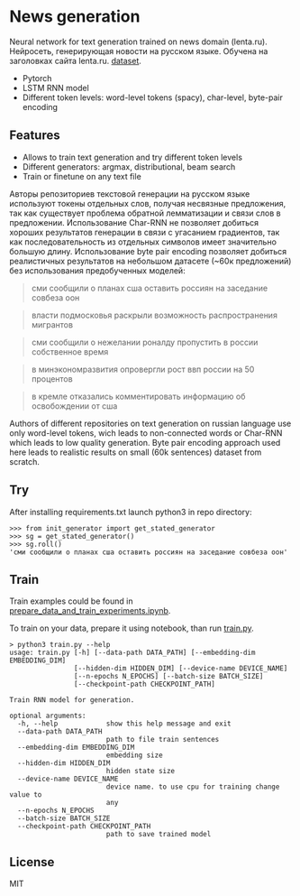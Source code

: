 # News generation

Neural network for text generation trained on news domain (lenta.ru).
Нейросеть, генерирующая новости на русском языке. Обучена на заголовках сайта lenta.ru.
[dataset](https://drive.google.com/open?id=1NlFuOjOt0oQ9Mx70Z7ZvfOsB3-1fCALp). 

- Pytorch
- LSTM RNN model
- Different token levels: word-level tokens (spacy), char-level, byte-pair encoding

## Features

- Allows to train text generation and try different token levels
- Different generators: argmax, distributional, beam search
- Train or finetune on any text file

Авторы репозиториев текстовой генерации на русском языке используют токены отдельных слов, получая несвязные предложения, так как существует проблема обратной лемматизации и связи слов в предложении. Использование Char-RNN не позволяет добиться хороших результатов генерации в связи с угасанием градиентов, так как последовательность из отдельных символов имеет значительно большую длину. Использование byte pair encoding позволяет добиться реалистичных результатов на небольшом датасете (~60к предложений) без использования предобученных моделей:
> сми сообщили о планах сша оставить россиян на заседание совбеза оон

> власти подмосковья раскрыли возможность распространения мигрантов

> сми сообщили о нежелании роналду пропустить в россии собственное время

> в минэкономразвития опровергли рост ввп россии на 50 процентов

> в кремле отказались комментировать информацию об освобождении от сша

Authors of different repositories on text generation on russian language use only word-level tokens, wich leads to non-connected words or Char-RNN which leads to low quality generation. Byte pair encoding approach used here leads to realistic results on small (60k sentences) dataset from scratch.

## Try

After installing requirements.txt launch python3 in repo directory:

```
>>> from init_generator import get_stated_generator
>>> sg = get_stated_generator()
>>> sg.roll()
'сми сообщили о планах сша оставить россиян на заседание совбеза оон'
```

## Train

Train examples could be found in [prepare_data_and_train_experiments.ipynb][notebook].

To train on your data, prepare it using notebook, than run [train.py][train].

```
> python3 train.py --help
usage: train.py [-h] [--data-path DATA_PATH] [--embedding-dim EMBEDDING_DIM]
                [--hidden-dim HIDDEN_DIM] [--device-name DEVICE_NAME]
                [--n-epochs N_EPOCHS] [--batch-size BATCH_SIZE]
                [--checkpoint-path CHECKPOINT_PATH]

Train RNN model for generation.

optional arguments:
  -h, --help            show this help message and exit
  --data-path DATA_PATH
                        path to file train sentences
  --embedding-dim EMBEDDING_DIM
                        embedding size
  --hidden-dim HIDDEN_DIM
                        hidden state size
  --device-name DEVICE_NAME
                        device name. to use cpu for training change value to
                        any
  --n-epochs N_EPOCHS
  --batch-size BATCH_SIZE
  --checkpoint-path CHECKPOINT_PATH
                        path to save trained model
```

## License

MIT

   [notebook]: <https://github.com/2roptsev/ru_text_generation/tree/master/prepare_data_and_train_experiments.ipynb>
   [train]: <https://github.com/2roptsev/ru_text_generation/tree/master/train.py>
